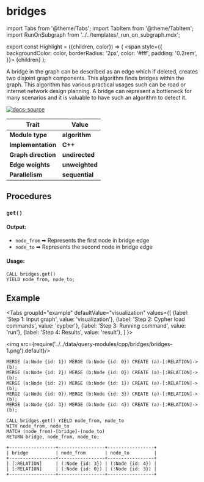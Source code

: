 # bridges

import Tabs from '@theme/Tabs';
import TabItem from '@theme/TabItem';
import RunOnSubgraph from '../../templates/_run_on_subgraph.mdx';

export const Highlight = ({children, color}) => (
  <span
    style={{
      backgroundColor: color,
      borderRadius: '2px',
      color: '#fff',
      padding: '0.2rem',
    }}>
    {children}
  </span>
);

A bridge in the graph can be described as an edge which if deleted, creates two disjoint graph components. This algorithm finds bridges within the graph. This algorithm has various practical usages such can be road or internet network design planning. A bridge can represent a bottleneck for many scenarios and it is valuable to have such an algorithm to detect it.

[![docs-source](https://img.shields.io/badge/source-bridges-FB6E00?logo=github&style=for-the-badge)](https://github.com/memgraph/mage/blob/main/cpp/bridges_module/bridges_module.cpp)

| Trait               | Value                                                 |
| ------------------- | ----------------------------------------------------- |
| **Module type**     | <Highlight color="#FB6E00">**algorithm**</Highlight>  |
| **Implementation**  | <Highlight color="#FB6E00">**C++**</Highlight>        |
| **Graph direction** | <Highlight color="#FB6E00">**undirected**</Highlight> |
| **Edge weights**    | <Highlight color="#FB6E00">**unweighted**</Highlight> |
| **Parallelism**     | <Highlight color="#FB6E00">**sequential**</Highlight> |

## Procedures

<RunOnSubgraph/>

### `get()`

#### Output:

* `node_from` ➡ Represents the first node in bridge edge
* `node_to` ➡ Represents the second node in bridge edge

#### Usage:
```cypher
CALL bridges.get()
YIELD node_from, node_to;
```

## Example

<Tabs
  groupId="example"
  defaultValue="visualization"
  values={[
    {label: 'Step 1: Input graph', value: 'visualization'},
    {label: 'Step 2: Cypher load commands', value: 'cypher'},
    {label: 'Step 3: Running command', value: 'run'},
    {label: 'Step 4: Results', value: 'result'},
  ]
}>
  <TabItem value="visualization">

  <img src={require('../../data/query-modules/cpp/bridges/bridges-1.png').default}/>

  </TabItem>


  <TabItem value="cypher">

```cypher
MERGE (a:Node {id: 1}) MERGE (b:Node {id: 0}) CREATE (a)-[:RELATION]->(b);
MERGE (a:Node {id: 2}) MERGE (b:Node {id: 0}) CREATE (a)-[:RELATION]->(b);
MERGE (a:Node {id: 2}) MERGE (b:Node {id: 1}) CREATE (a)-[:RELATION]->(b);
MERGE (a:Node {id: 0}) MERGE (b:Node {id: 3}) CREATE (a)-[:RELATION]->(b);
MERGE (a:Node {id: 3}) MERGE (b:Node {id: 4}) CREATE (a)-[:RELATION]->(b);
```

  </TabItem>

  <TabItem value="run">

```cypher
CALL bridges.get() YIELD node_from, node_to
WITH node_from, node_to
MATCH (node_from)-[bridge]-(node_to)
RETURN bridge, node_from, node_to;
```

  </TabItem>


  <TabItem value="result">

```plaintext
+-----------------+-----------------+-----------------+
| bridge          | node_from       | node_to         |
+-----------------+-----------------+-----------------+
| [:RELATION]     | (:Node {id: 3}) | (:Node {id: 4}) |
| [:RELATION]     | (:Node {id: 0}) | (:Node {id: 3}) |
+-----------------+-----------------+-----------------+
```

  </TabItem>

</Tabs>
